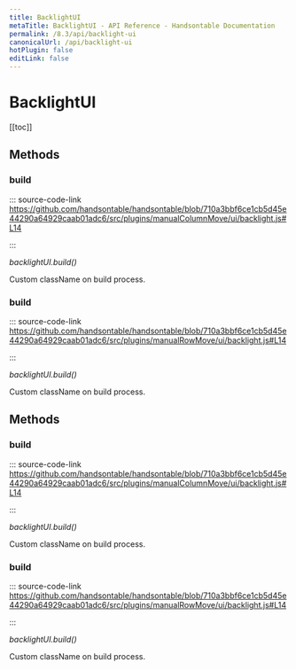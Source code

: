 ```yaml
---
title: BacklightUI
metaTitle: BacklightUI - API Reference - Handsontable Documentation
permalink: /8.3/api/backlight-ui
canonicalUrl: /api/backlight-ui
hotPlugin: false
editLink: false
---
```


# BacklightUI

[[toc]]
## Methods

### build
  
::: source-code-link https://github.com/handsontable/handsontable/blob/710a3bbf6ce1cb5d45e44290a64929caab01adc6/src/plugins/manualColumnMove/ui/backlight.js#L14

:::

_backlightUI.build()_

Custom className on build process.



### build
  
::: source-code-link https://github.com/handsontable/handsontable/blob/710a3bbf6ce1cb5d45e44290a64929caab01adc6/src/plugins/manualRowMove/ui/backlight.js#L14

:::

_backlightUI.build()_

Custom className on build process.


## Methods

### build
  
::: source-code-link https://github.com/handsontable/handsontable/blob/710a3bbf6ce1cb5d45e44290a64929caab01adc6/src/plugins/manualColumnMove/ui/backlight.js#L14

:::

_backlightUI.build()_

Custom className on build process.



### build
  
::: source-code-link https://github.com/handsontable/handsontable/blob/710a3bbf6ce1cb5d45e44290a64929caab01adc6/src/plugins/manualRowMove/ui/backlight.js#L14

:::

_backlightUI.build()_

Custom className on build process.


